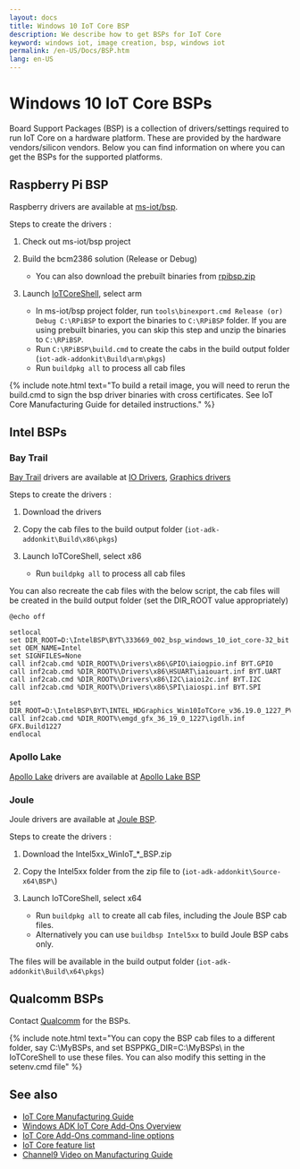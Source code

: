 ```yaml
---
layout: docs
title: Windows 10 IoT Core BSP
description: We describe how to get BSPs for IoT Core
keyword: windows iot, image creation, bsp, windows iot
permalink: /en-US/Docs/BSP.htm
lang: en-US
---
```


# Windows 10 IoT Core BSPs
Board Support Packages (BSP) is a collection of drivers/settings required to run IoT Core on a hardware platform.
These are provided by the hardware vendors/silicon vendors.
Below you can find information on where you can get the BSPs for the supported platforms.

## Raspberry Pi BSP
Raspberry drivers are available at [ms-iot/bsp](https://github.com/ms-iot/bsp).

Steps to create the drivers :

1. Check out ms-iot/bsp project
2. Build the bcm2386 solution (Release or Debug)
    * You can also download the prebuilt binaries from [rpibsp.zip](https://github.com/ms-iot/iot-adk-addonkit/releases/download/RPiBSP/rpibsp.zip) 
3. Launch [IoTCoreShell](https://github.com/ms-iot/iot-adk-addonkit), select arm

    * In ms-iot/bsp project folder, run `tools\binexport.cmd Release (or) Debug C:\RPiBSP` to export the binaries to `C:\RPiBSP` folder. If you are using prebuilt binaries, you can skip this step and unzip the binaries to `C:\RPiBSP`.
    * Run `C:\RPiBSP\build.cmd` to create the cabs in the build output folder (`iot-adk-addonkit\Build\arm\pkgs`)
    * Run `buildpkg all` to process all cab files

{% include note.html text="To build a retail image, you will need to rerun the build.cmd to sign the bsp driver binaries with cross certificates. See IoT Core Manufacturing Guide for detailed instructions." %}

## Intel BSPs

### Bay Trail

[Bay Trail](https://www.intel.com/content/www/us/en/embedded/products/bay-trail/overview.html) drivers are available at [IO Drivers](https://downloadcenter.intel.com/download/25618), [Graphics drivers](https://downloadcenter.intel.com/download/25606)

Steps to create the drivers :

1. Download the drivers
2. Copy the cab files to the build output folder (`iot-adk-addonkit\Build\x86\pkgs`)
3. Launch IoTCoreShell, select x86

    * Run `buildpkg all` to process all cab files

You can also recreate the cab files with the below script, the cab files will be created in the build output folder
(set the DIR_ROOT value appropriately)


    @echo off

    setlocal
    set DIR_ROOT=D:\IntelBSP\BYT\333669_002_bsp_windows_10_iot_core-32_bit
    set OEM_NAME=Intel
    set SIGNFILES=None
    call inf2cab.cmd %DIR_ROOT%\Drivers\x86\GPIO\iaiogpio.inf BYT.GPIO
    call inf2cab.cmd %DIR_ROOT%\Drivers\x86\HSUART\iaiouart.inf BYT.UART
    call inf2cab.cmd %DIR_ROOT%\Drivers\x86\I2C\iaioi2c.inf BYT.I2C
    call inf2cab.cmd %DIR_ROOT%\Drivers\x86\SPI\iaiospi.inf BYT.SPI

    set DIR_ROOT=D:\IntelBSP\BYT\INTEL_HDGraphics_Win10IoTCore_v36.19.0_1227_PV
    call inf2cab.cmd %DIR_ROOT%\emgd_gfx_36_19_0_1227\igdlh.inf GFX.Build1227
    endlocal


### Apollo Lake

[Apollo Lake](https://www.intel.com/content/www/us/en/embedded/products/apollo-lake/overview.html) drivers are available at [Apollo Lake BSP](https://www.intel.com/content/www/us/en/embedded/products/apollo-lake/technical-library.html#grouping=3)

### Joule

Joule drivers are available at [Joule BSP](https://downloadcenter.intel.com/download/26797/Windows-10-IoT-Core-Files-for-Intel-Joule-Compute-Module).

Steps to create the drivers :

1. Download the Intel5xx_WinIoT_*_BSP.zip 
2. Copy the Intel5xx folder from the zip file to (`iot-adk-addonkit\Source-x64\BSP\`)
3. Launch IoTCoreShell, select x64

    * Run `buildpkg all` to create all cab files, including the Joule BSP cab files. 
    * Alternatively you can use `buildbsp Intel5xx` to build Joule BSP cabs only. 

The files will be available in the build output folder (`iot-adk-addonkit\Build\x64\pkgs`) 


## Qualcomm BSPs

Contact [Qualcomm](mailto:pahwang@qti.qualcomm.com) for the BSPs.

{% include note.html text="You can copy the BSP cab files to a different folder, say C:\MyBSPs\, and set BSPPKG_DIR=C:\MyBSPs\ in the IoTCoreShell to use these files. You can also modify this setting in the setenv.cmd file" %}

## See also

* [IoT Core Manufacturing Guide](https://msdn.microsoft.com/windows/hardware/commercialize/manufacture/iot/iot-core-manufacturing-guide)
* [Windows ADK IoT Core Add-Ons Overview](https://go.microsoft.com/fwlink/p/?LinkId=735029)
* [IoT Core Add-Ons command-line options](https://msdn.microsoft.com/windows/hardware/commercialize/manufacture/iot/iot-core-adk-addons-command-line-options)
* [IoT Core feature list](https://msdn.microsoft.com/windows/hardware/commercialize/manufacture/iot/iot-core-feature-list)
* [Channel9 Video on Manufacturing Guide](https://channel9.msdn.com/events/Build/2017/B8085)
